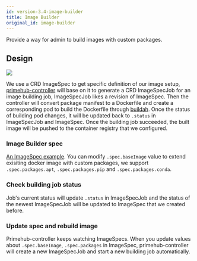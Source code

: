 ```yaml
---
id: version-3.4-image-builder
title: Image Builder
original_id: image-builder
---
```


Provide a way for admin to build images with custom packages.

## Design

![](assets/custom-image-flow-diagram.png)

We use a CRD ImageSpec to get specific definition of our image setup, [primehub-controller](https://github.com/InfuseAI/primehub-controller) will base on it to generate a CRD ImageSpecJob for an image building job, ImageSpecJob likes a revision of ImageSpec. Then the controller will convert package manifest to a Dockerfile and create a corresponding pod to build the Dockerfile through [buildah](https://github.com/containers/buildah). Once the status of building pod changes, it will be updated back to `.status` in ImageSpecJob and ImageSpec. Once the building job succeeded, the built image will be pushed to the container registry that we configured.

### Image Builder spec

[An ImageSpec example](https://github.com/InfuseAI/primehub-controller/blob/master/config/samples/primehub_v1alpha1_imagespec.yaml). You can modify `.spec.baseImage` value to extend exisiting docker image with custom packages, we support `.spec.packages.apt`, `.spec.packages.pip` and `.spec.packages.conda`.

### Check building job status

Job's current status will update `.status` in ImageSpecJob and the status of the newest ImageSpecJob will be updated to ImageSpec that we created before.

### Update spec and rebuild image

Primehub-controller keeps watching ImageSpecs. When you update values about `.spec.baseImage`, `.spec.packages` in ImageSpec, primehub-controller will create a new ImageSpecJob and start a new building job automatically.


